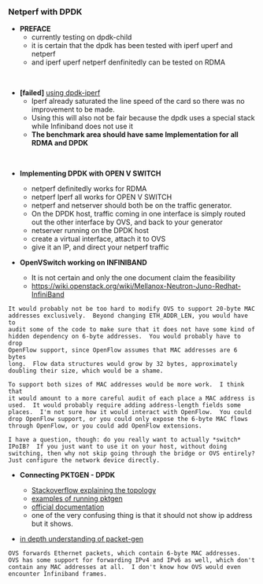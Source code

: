 ### Netperf with DPDK

- **PREFACE**
    - currently testing on dpdk-child
    - it is certain that the dpdk has been tested with iperf uperf and netperf
    - and iperf uperf netperf denfinitedly can be tested on RDMA

<br>

- **[failed]** [using dpdk-iperf](https://github.com/ansyun/dpdk-iperf)
    - Iperf already saturated the line speed of the card so there was no improvement to be made.
    - Using this will also not be fair because the dpdk uses a special stack while Infiniband does not use it
    - **The benchmark area should have same Implementation for all RDMA and DPDK**

<br>

- **Implementing DPDK with OPEN V SWITCH**
    - netperf definitedly works for RDMA
    - netperf Iperf all works for OPEN V SWITCH
    - netperf and netserver should both be on the traffic generator.
    - On the DPDK host, traffic coming in one interface is simply routed out the other interface by OVS, and back to your generator
    - netserver running on the DPDK host
    - create a virtual interface, attach it to OVS
    - give it an IP, and direct your netperf traffic

- **OpenVSwitch working on INFINIBAND**
    - It is not certain and only the one document claim the feasibility
    - https://wiki.openstack.org/wiki/Mellanox-Neutron-Juno-Redhat-InfiniBand

```
It would probably not be too hard to modify OVS to support 20-byte MAC
addresses exclusively.  Beyond changing ETH_ADDR_LEN, you would have to
audit some of the code to make sure that it does not have some kind of
hidden dependency on 6-byte addresses.  You would probably have to drop
OpenFlow support, since OpenFlow assumes that MAC addresses are 6 bytes
long.  Flow data structures would grow by 32 bytes, approximately
doubling their size, which would be a shame.

To support both sizes of MAC addresses would be more work.  I think that
it would amount to a more careful audit of each place a MAC address is
used.  It would probably require adding address-length fields some
places.  I'm not sure how it would interact with OpenFlow.  You could
drop OpenFlow support, or you could only expose the 6-byte MAC flows
through OpenFlow, or you could add OpenFlow extensions.

I have a question, though: do you really want to actually *switch*
IPoIB?  If you just want to use it on your host, without doing
switching, then why not skip going through the bridge or OVS entirely?
Just configure the network device directly.
```




- **Connecting PKTGEN - DPDK**
    - [Stackoverflow explaining the topology ](https://stackoverflow.com/questions/45473475/understanding-dpdk-pktgens-destination-addressing)
    - [examples of running pktgen](https://github.com/danieltt/pktgen/tree/master/examples)
    - [official documentation](http://pktgen-dpdk.readthedocs.io/en/latest/getting_started.html)
    - one of the very confusing thing is that it should not show ip address but it shows.

- [in depth understanding of packet-gen](https://people.kth.se/~danieltt/pktgen/docs/DanielTurull-thesis.pdf)


```
OVS forwards Ethernet packets, which contain 6-byte MAC addresses.
OVS has some support for forwarding IPv4 and IPv6 as well, which don't
contain any MAC addresses at all.  I don't know how OVS would even
encounter Infiniband frames.
```





<br>
